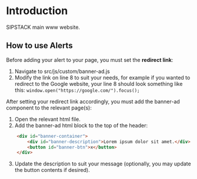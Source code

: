 # Introduction 
SIPSTACK main www website.

## How to use Alerts
Before adding your alert to your page, you must set the **redirect link**:
1. Navigate to src/js/custom/banner-ad.js
2. Modify the link on line 8 to suit your needs, for example if you wanted to redirect to the Google website, your line 8 should look something like this:
`window.open("https://google.com/").focus();`

After setting your redirect link accordingly, you must add the banner-ad component to the relevant page(s):
1. Open the relevant html file.
2. Add the banner-ad html block to the top of the header: 
```html
    <div id="banner-container">
		<div id="banner-description">Lorem ipsum dolor sit amet.</div>
		<button id="banner-btn">x</button>
	</div>
```
3. Update the description to suit your message (optionally, you may update the button contents if desired).